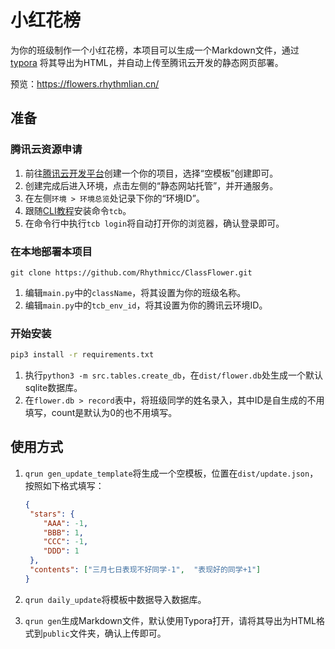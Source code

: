 # 小红花榜

为你的班级制作一个小红花榜，本项目可以生成一个Markdown文件，通过 [typora](https://typora.io/) 将其导出为HTML，并自动上传至腾讯云开发的静态网页部署。

预览：https://flowers.rhythmlian.cn/

## 准备

### 腾讯云资源申请

1. 前往[腾讯云开发平台](https://console.cloud.tencent.com/tcb)创建一个你的项目，选择“空模板”创建即可。
2. 创建完成后进入环境，点击左侧的“静态网站托管”，并开通服务。
3. 在左侧`环境 > 环境总览`处记录下你的“环境ID”。
4. 跟随[CLI教程](https://docs.cloudbase.net/cli-v1/install)安装命令`tcb`。
5. 在命令行中执行`tcb login`将自动打开你的浏览器，确认登录即可。

### 在本地部署本项目

```shell
git clone https://github.com/Rhythmicc/ClassFlower.git
```

1. 编辑`main.py`中的`className`，将其设置为你的班级名称。
2. 编辑`main.py`中的`tcb_env_id`，将其设置为你的腾讯云环境ID。

### 开始安装

```sh
pip3 install -r requirements.txt
```

1. 执行`python3 -m src.tables.create_db`，在`dist/flower.db`处生成一个默认sqlite数据库。
2. 在`flower.db > record`表中，将班级同学的姓名录入，其中ID是自生成的不用填写，count是默认为0的也不用填写。

## 使用方式

1. `qrun gen_update_template`将生成一个空模板，位置在`dist/update.json`，按照如下格式填写：

   ```json
   {
    "stars": {
       "AAA": -1,
       "BBB": 1,
       "CCC": -1,
       "DDD": 1
    },
    "contents": ["三月七日表现不好同学-1",  "表现好的同学+1"]
   }
   ```

2. `qrun daily_update`将模板中数据导入数据库。

3. `qrun gen`生成Markdown文件，默认使用Typora打开，请将其导出为HTML格式到`public`文件夹，确认上传即可。

